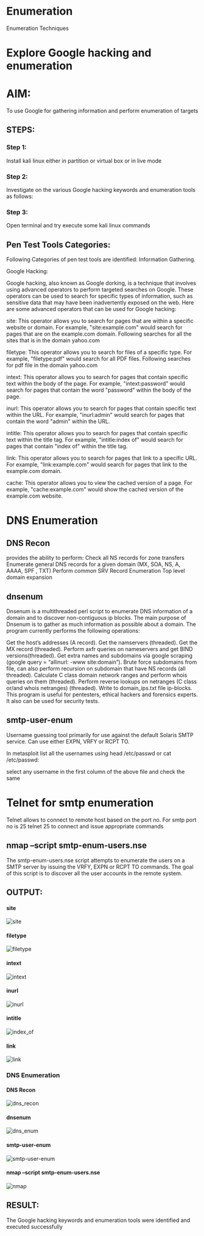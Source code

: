 # Enumeration
Enumeration Techniques

# Explore Google hacking and enumeration 

# AIM:

To use Google for gathering information and perform enumeration of targets

## STEPS:

### Step 1:

Install kali linux either in partition or virtual box or in live mode

### Step 2:

Investigate on the various Google hacking keywords and enumeration tools as follows:


### Step 3:
Open terminal and try execute some kali linux commands

## Pen Test Tools Categories:  

Following Categories of pen test tools are identified:
Information Gathering.

Google Hacking:

Google hacking, also known as Google dorking, is a technique that involves using advanced operators to perform targeted searches on Google. These operators can be used to search for specific types of information, such as sensitive data that may have been inadvertently exposed on the web. Here are some advanced operators that can be used for Google hacking:

site: This operator allows you to search for pages that are within a specific website or domain. For example, "site:example.com" would search for pages that are on the example.com domain.
Following searches for all the sites that is in the domain yahoo.com

filetype: This operator allows you to search for files of a specific type. For example, "filetype:pdf" would search for all PDF files.
Following searches for pdf file in the domain yahoo.com



intext: This operator allows you to search for pages that contain specific text within the body of the page. For example, "intext:password" would search for pages that contain the word "password" within the body of the page.


inurl: This operator allows you to search for pages that contain specific text within the URL. For example, "inurl:admin" would search for pages that contain the word "admin" within the URL.

intitle: This operator allows you to search for pages that contain specific text within the title tag. For example, "intitle:index of" would search for pages that contain "index of" within the title tag.

link: This operator allows you to search for pages that link to a specific URL. For example, "link:example.com" would search for pages that link to the example.com domain.

cache: This operator allows you to view the cached version of a page. For example, "cache:example.com" would show the cached version of the example.com website.

 
# DNS Enumeration


## DNS Recon
provides the ability to perform:
Check all NS records for zone transfers
Enumerate general DNS records for a given domain (MX, SOA, NS, A, AAAA, SPF , TXT)
Perform common SRV Record Enumeration
Top level domain expansion

## dnsenum
Dnsenum is a multithreaded perl script to enumerate DNS information of a domain and to discover non-contiguous ip blocks. The main purpose of Dnsenum is to gather as much information as possible about a domain. The program currently performs the following operations:

Get the host’s addresses (A record).
Get the namservers (threaded).
Get the MX record (threaded).
Perform axfr queries on nameservers and get BIND versions(threaded).
Get extra names and subdomains via google scraping (google query = “allinurl: -www site:domain”).
Brute force subdomains from file, can also perform recursion on subdomain that have NS records (all threaded).
Calculate C class domain network ranges and perform whois queries on them (threaded).
Perform reverse lookups on netranges (C class or/and whois netranges) (threaded).
Write to domain_ips.txt file ip-blocks.
This program is useful for pentesters, ethical hackers and forensics experts. It also can be used for security tests.

## smtp-user-enum
Username guessing tool primarily for use against the default Solaris SMTP service. Can use either EXPN, VRFY or RCPT TO.


In metasploit list all the usernames using head /etc/passwd or cat /etc/passwd:

select any username in the first column of the above file and check the same


# Telnet for smtp enumeration
Telnet allows to connect to remote host based on the port no. For smtp port no is 25
telnet <host address> 25 to connect
and issue appropriate commands
 
## nmap –script smtp-enum-users.nse <hostname>

The smtp-enum-users.nse script attempts to enumerate the users on a SMTP server by issuing the VRFY, EXPN or RCPT TO commands. The goal of this script is to discover all the user accounts in the remote system.
## OUTPUT:
#### site
![site](https://github.com/user-attachments/assets/df43ced9-5fbb-4ae6-8f12-3a2a51e5970f)

#### filetype
![filetype](https://github.com/user-attachments/assets/c61da550-ff2e-4c5c-aaf3-0d00cb5c302d)

#### intext
![intext](https://github.com/user-attachments/assets/ef239e70-728b-4aac-97cf-4f442f9219ce)

#### inurl
![inurl](https://github.com/user-attachments/assets/762fdbad-2390-491f-ac4f-966c6d3d74fc)

#### intitle
![index_of](https://github.com/user-attachments/assets/c8f72b4d-5aa7-48f8-b90f-eacb9f8e1b7e)

#### link
![link](https://github.com/user-attachments/assets/8af991d6-074e-436d-9ab9-b3aae2541670)

### DNS Enumeration
#### DNS Recon
![dns_recon](https://github.com/user-attachments/assets/210c52d0-1455-46a1-9e82-3316276840b2)

#### dnsenum
![dns_enum](https://github.com/user-attachments/assets/87c2f03b-5a00-4a01-81c3-d7216918ffa0)

#### smtp-user-enum
![smtp-user-enum](https://github.com/user-attachments/assets/0e4ae5a0-6bd5-42d5-8917-c4ac6dcd784d)

#### nmap –script smtp-enum-users.nse
![nmap](https://github.com/user-attachments/assets/75fab9a9-be0d-4c26-89b0-098f3f8e69f2)

## RESULT:
The Google hacking keywords and enumeration tools were identified and executed successfully

